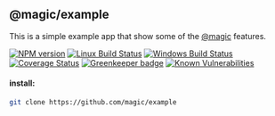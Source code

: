 ## @magic/example

This is a simple example app that show some of the [@magic](https://github.com/magic) features.

[![NPM version][npm-image]][npm-url]
[![Linux Build Status][travis-image]][travis-url]
[![Windows Build Status][appveyor-image]][appveyor-url]
[![Coverage Status][coveralls-image]][coveralls-url]
[![Greenkeeper badge][greenkeeper-image]][greenkeeper-url]
[![Known Vulnerabilities][snyk-image]][snyk-url]

#### install:
```bash
git clone https://github.com/magic/example
```

[npm-image]: https://img.shields.io/npm/v/@magic/example.svg
[npm-url]: https://www.npmjs.com/package/@magic/example
[travis-image]: https://api.travis-ci.org/magic/example.svg?branch=master
[travis-url]: https://travis-ci.org/magic/example
[appveyor-image]: https://img.shields.io/appveyor/ci/magic/example/master.svg
[appveyor-url]: https://ci.appveyor.com/project/magic/example/branch/master
[coveralls-image]: https://coveralls.io/repos/github/magic/example/badge.svg
[coveralls-url]: https://coveralls.io/github/magic/example
[greenkeeper-image]: https://badges.greenkeeper.io/magic/example.svg
[greenkeeper-url]: https://badges.greenkeeper.io/magic/example.svg
[snyk-image]: https://snyk.io/test/github/magic/example/badge.svg
[snyk-url]: https://snyk.io/test/github/magic/example